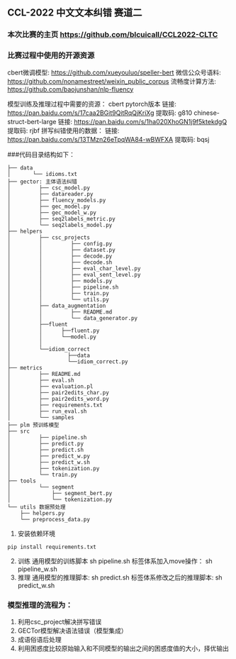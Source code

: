 ## CCL-2022 中文文本纠错 赛道二
### 本次比赛的主页 https://github.com/blcuicall/CCL2022-CLTC
### 比赛过程中使用的开源资源

cbert微调模型: https://github.com/xueyouluo/speller-bert
微信公众号语料: https://github.com/nonamestreet/weixin_public_corpus
流畅度计算方法: https://github.com/baojunshan/nlp-fluency

模型训练及推理过程中需要的资源：
cbert pytorch版本 链接: https://pan.baidu.com/s/17caa2BGit9QitRqQjKriXg 提取码: g810
chinese-struct-bert-large 链接: https://pan.baidu.com/s/1ha020XhoGN1j9f5ktekdgQ 提取码: rjbf
拼写纠错使用的数据： 链接: https://pan.baidu.com/s/13TMzn26eTpqWA84-wBWFXA 提取码: bqsj

###代码目录结构如下：
```
├── data
│       └── idioms.txt
├── gector: 主体语法纠错
│         ├── csc_model.py
│         ├── datareader.py
│         ├── fluency_models.py
│         ├── gec_model.py
│         ├── gec_model_w.py
│         ├── seq2labels_metric.py
│         └── seq2labels_model.py
├── helpers
│         ├── csc_projects
│         │         ├── config.py
│         │         ├── dataset.py
│         │         ├── decode.py
│         │         ├── decode.sh
│         │         ├── eval_char_level.py
│         │         ├── eval_sent_level.py
│         │         ├── models.py
│         │         ├── pipeline.sh
│         │         ├── train.py
│         │         └── utils.py
│         ├── data_augmentation
│         │         ├── README.md
│         │         └── data_generator.py
│         ├──fluent
│         │      ├──fluent.py
│         │      └──model.py
│         │
│         └──idiom_correct
│                  ├──data
│                  └──idiom_correct.py
├── metrics 
│         ├── README.md
│         ├── eval.sh
│         ├── evaluation.pl
│         ├── pair2edits_char.py
│         ├── pair2edits_word.py
│         ├── requirements.txt
│         ├── run_eval.sh
│         └── samples
├── plm 预训练模型
├── src
│         ├── pipeline.sh
│         ├── predict.py
│         ├── predict.sh
│         ├── predict_w.py
│         ├── predict_w.sh
│         ├── tokenization.py
│         └── train.py
├── tools
│         └── segment
│             ├── segment_bert.py
│             └── tokenization.py
└── utils 数据预处理
    ├── helpers.py
    └── preprocess_data.py
```

1. 安装依赖环境
```
pip install requirements.txt
```
2. 训练
通用模型的训练脚本 sh pipeline.sh
标签体系加入move操作： sh pipeline_w.sh
3. 推理
通用模型的推理脚本: sh predict.sh
标签体系修改之后的推理脚本: sh predict_w.sh

### 模型推理的流程为：
1. 利用csc_project解决拼写错误
2. GECTor模型解决语法错误（模型集成）
3. 成语俗语后处理
4. 利用困惑度比较原始输入和不同模型的输出之间的困惑度值的大小，择优输出
